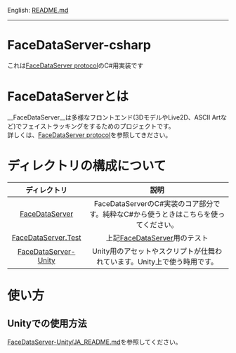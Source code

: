 English: [README.md](README.md)

---

# FaceDataServer-csharp

これは[FaceDataServer protocol](https://github.com/Cj-bc/FDS-protos)のC#用実装です

# FaceDataServerとは

__FaceDataServer__は多様なフロントエンド(3DモデルやLive2D、ASCII Artなど)でフェイストラッキングをするためのプロジェクトです。  
詳しくは、[FaceDataServer protocol](https://github.com/Cj-bc/FDS-protos)を参照してきださい。

# ディレクトリの構成について

| ディレクトリ | 説明 |
|:-:|:-:|
| [FaceDataServer](FaceDataServer) | FaceDataServerのC#実装のコア部分です。純粋なC#から使うときはこちらを使ってください。 |
| [FaceDataServer.Test](FaceDataServer.Test) | 上記[FaceDataServer](FaceDataServer)用のテスト |
| [FaceDataServer-Unity](FaceDataServer-Unity) | Unity用のアセットやスクリプトが仕舞われています。Unity上で使う時用です。 |


# 使い方

## Unityでの使用方法

[FaceDataServer-Unity/JA_README.md](FaceDataServer-Unity/JA_README.md)を参照してください。
